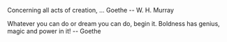 Concerning all acts of creation,
...
Goethe
-- W. H. Murray

Whatever you can do or dream you can do, begin it.
Boldness has genius, magic and power in it!
-- Goethe
